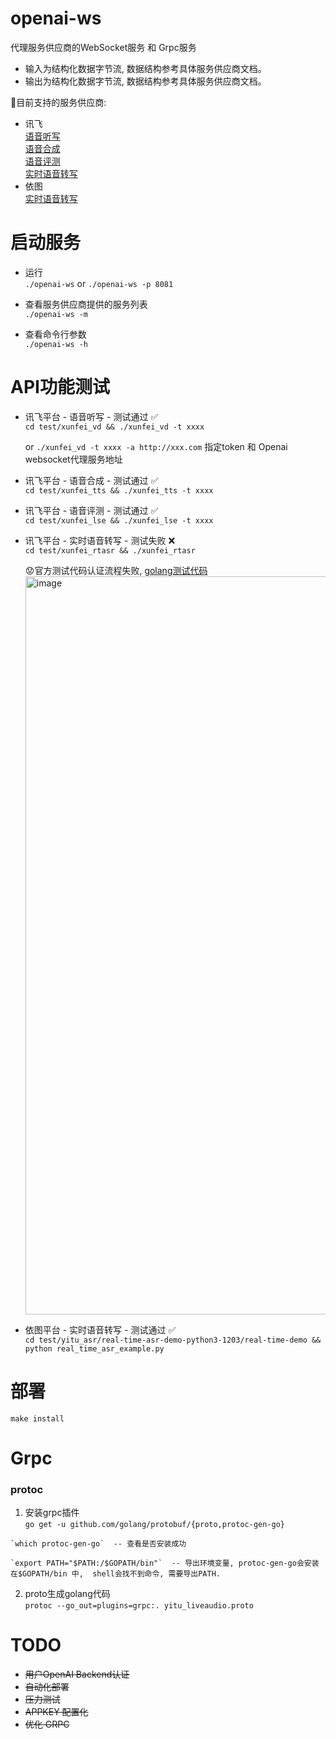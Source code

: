 # openai-ws

代理服务供应商的WebSocket服务 和 Grpc服务 

  * 输入为结构化数据字节流, 数据结构参考具体服务供应商文档。  
  * 输出为结构化数据字节流, 数据结构参考具体服务供应商文档。  

:bullettrain_front:目前支持的服务供应商:  
   - 讯飞  
      [语音听写](https://www.xfyun.cn/doc/asr/voicedictation/API.html#%E6%8E%A5%E5%8F%A3%E8%B0%83%E7%94%A8%E6%B5%81%E7%A8%8B)     
      [语音合成](https://www.xfyun.cn/doc/tts/online_tts/API.html#%E6%8E%A5%E5%8F%A3%E8%B0%83%E7%94%A8%E6%B5%81%E7%A8%8B)    
      [语音评测](https://www.xfyun.cn/doc/Ise/IseAPI.html#%E6%8E%A5%E5%8F%A3%E8%AF%B4%E6%98%8E)  
      [实时语音转写](https://www.xfyun.cn/doc/asr/rtasr/API.html#%E6%8E%A5%E5%8F%A3%E8%AF%B4%E6%98%8E)  
   - 依图  
      [实时语音转写](https://speech.yitutech.com/devdoc/audio/liveaudio)    


# 启动服务 

  - 运行  
  `./openai-ws`  or `./openai-ws -p 8081`  

  - 查看服务供应商提供的服务列表  
  `./openai-ws -m`  

  - 查看命令行参数  
  `./openai-ws -h`  

# API功能测试  
  
  - 讯飞平台 - 语音听写 - 测试通过 :white_check_mark:  
    `cd test/xunfei_vd && ./xunfei_vd -t xxxx`   
    
    or 
    `./xunfei_vd -t xxxx -a http://xxx.com` 指定token 和 Openai websocket代理服务地址  

  - 讯飞平台 - 语音合成 - 测试通过 :white_check_mark:  
    `cd test/xunfei_tts && ./xunfei_tts -t xxxx`   

  - 讯飞平台 - 语音评测 - 测试通过 :white_check_mark:  
    `cd test/xunfei_lse && ./xunfei_lse -t xxxx`   

  - 讯飞平台 - 实时语音转写 - 测试失败 :x:    
    `cd test/xunfei_rtasr && ./xunfei_rtasr`  
    
    :worried:官方测试代码认证流程失败, [golang测试代码](https://xfyun-doc.cn-bj.ufileos.com/1536131421882586/rtasr_go_demo.zip)     
    <img width="1181" alt="image" src="https://user-images.githubusercontent.com/5260711/168715182-d36447ce-41e1-4739-8975-aa99c44a2c36.png">    

  - 依图平台 - 实时语音转写 -  测试通过 :white_check_mark:  
    `cd test/yitu_asr/real-time-asr-demo-python3-1203/real-time-demo && python real_time_asr_example.py`         

# 部署  
  `make install`    

# Grpc
  
  ### protoc 
  1. 安装grpc插件  
    `go get -u github.com/golang/protobuf/{proto,protoc-gen-go}`  

    `which protoc-gen-go`  -- 查看是否安装成功  

    `export PATH="$PATH:/$GOPATH/bin"`  -- 导出环境变量, protoc-gen-go会安装在$GOPATH/bin 中,  shell会找不到命令, 需要导出PATH.   
  

  2. proto生成golang代码   
    `protoc --go_out=plugins=grpc:. yitu_liveaudio.proto`   

# TODO

  - ~~用户OpenAI Backend认证~~  
  - ~~自动化部署~~  
  - ~~压力测试~~   
  - ~~APPKEY 配置化~~  
  - ~~优化 GRPC~~
